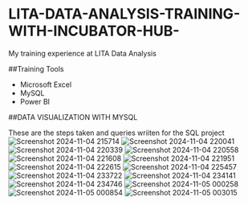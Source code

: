 # LITA-DATA-ANALYSIS-TRAINING-WITH-INCUBATOR-HUB-
My training experience at LITA Data Analysis 

##Training Tools
- Microsoft Excel
- MySQL
- Power BI

##DATA VISUALIZATION WITH MYSQL

These are the steps taken and queries wriiten for the SQL project
![Screenshot 2024-11-04 215714](https://github.com/user-attachments/assets/9245b3c4-23d5-4b4e-8ae9-a3fc4f16bce8)
![Screenshot 2024-11-04 220041](https://github.com/user-attachments/assets/aa7a70fd-080f-4597-8fdf-29e48c31a8af)
![Screenshot 2024-11-04 220339](https://github.com/user-attachments/assets/62954114-e3ed-431c-ab92-2a191460ec5b)
![Screenshot 2024-11-04 220558](https://github.com/user-attachments/assets/ecd81a85-c4fe-4f4d-a686-889e789de397)
![Screenshot 2024-11-04 221608](https://github.com/user-attachments/assets/298c6fee-8eb4-4a7a-b798-0a5cee49c4e7)
![Screenshot 2024-11-04 221951](https://github.com/user-attachments/assets/1bc76a2c-9343-4e40-88ca-02fefe06ca43)
![Screenshot 2024-11-04 222615](https://github.com/user-attachments/assets/dcba3175-cf16-4039-8be2-90f7b8548903)
![Screenshot 2024-11-04 225457](https://github.com/user-attachments/assets/ee214a45-b5c9-49cc-a867-4283b267ab95)
![Screenshot 2024-11-04 233722](https://github.com/user-attachments/assets/cef46a9c-a269-4a89-855a-cc2c02609c7e)
![Screenshot 2024-11-04 234141](https://github.com/user-attachments/assets/00503c7d-0123-4c8a-931d-ebb970ad6bc2)
![Screenshot 2024-11-04 234746](https://github.com/user-attachments/assets/69ff34ca-f861-4f62-9862-f57aa2150022)
![Screenshot 2024-11-05 000258](https://github.com/user-attachments/assets/1fc2fc12-d1ec-4f08-b904-8b102f8293ce)
![Screenshot 2024-11-05 000854](https://github.com/user-attachments/assets/c3092125-72c7-40f5-9a93-715fd861a6dd)
![Screenshot 2024-11-05 003015](https://github.com/user-attachments/assets/9b73d966-8b0e-4266-a0d9-262c5ed7100c)
